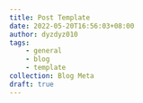 ```yaml
---
title: Post Template
date: 2022-05-20T16:56:03+08:00
author: dyzdyz010
tags:
	- general
	- blog
	- template
collection: Blog Meta
draft: true
---
```

